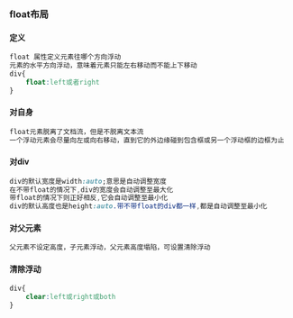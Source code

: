 ### float布局

#### 定义

```css
float 属性定义元素往哪个方向浮动
元素的水平方向浮动，意味着元素只能左右移动而不能上下移动
div{
    float:left或者right
}
```

#### 对自身

```css
float元素脱离了文档流，但是不脱离文本流
一个浮动元素会尽量向左或向右移动，直到它的外边缘碰到包含框或另一个浮动框的边框为止
```

#### 对div

```css
div的默认宽度是width:auto;意思是自动调整宽度
在不带float的情况下,div的宽度会自动调整至最大化
带float的情况下则正好相反,它会自动调整至最小化
div的默认高度也是height:auto.带不带float的div都一样,都是自动调整至最小化
```

#### 对父元素

```css
父元素不设定高度，子元素浮动，父元素高度塌陷，可设置清除浮动
```

#### 清除浮动

```css
div{
    clear:left或right或both
}
```

